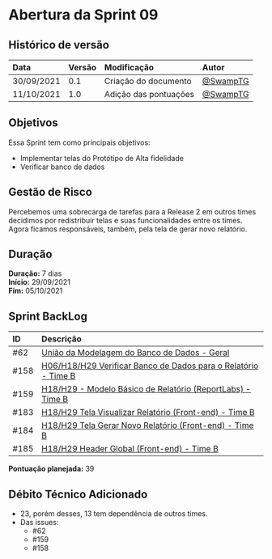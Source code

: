 # Abertura da Sprint 09

## Histórico de versão

| **Data**   | **Versão** | **Modificação**       | **Autor**                              |
| :--------- | :--------- | :-------------------- | :------------------------------------- |
| 30/09/2021 | 0.1        | Criação do documento  | [@SwampTG](https://github.com/SwampTG) |
| 11/10/2021 | 1.0        | Adição das pontuações | [@SwampTG](https://github.com/SwampTG) |

## Objetivos

Essa Sprint tem como principais objetivos:

- Implementar telas do Protótipo de Alta fidelidade
- Verificar banco de dados

## Gestão de Risco

Percebemos uma sobrecarga de tarefas para a Release 2 em outros times decidimos por redistribuir telas e suas funcionalidades entre os times. Agora ficamos responsáveis, também, pela tela de gerar novo relatório.

## Duração

**Duração:** 7 dias
<br>
**Início:** 29/09/2021
<br>
**Fim:** 05/10/2021

## Sprint BackLog

<!--
[@SwampTG](https://github.com/SwampTG)

[@augustocrmg](https://github.com/augustocrmg)

[@castroricardo1](https://github.com/castroricardo1)

[@DanielViniciusAlves](https://github.com/DanielViniciusAlves)

[@Eduardo-RFarias](https://github.com/Eduardo-RFarias)

[@gpersijn](https://github.com/gpersijn)

[@magnluiz](https://github.com/magnluiz)
-->

| ID   | Descrição                                                                                                                                       |
| :--- | :---------------------------------------------------------------------------------------------------------------------------------------------- |
| #62  | <!-- 13 - Débito -->[União da Modelagem do Banco de Dados - Geral](https://github.com/fga-eps-mds/2021-1-hospitalar/issues/62)                  |
| #158 | <!--5 - Débito -->[H06/H18/H29 Verificar Banco de Dados para o Relatório - Time B](https://github.com/fga-eps-mds/2021-1-hospitalar/issues/158) |
| #159 | <!--5 - Débito -->[H18/H29 - Modelo Básico de Relatório (ReportLabs) - Time B](https://github.com/fga-eps-mds/2021-1-hospitalar/issues/159)     |
| #183 | <!--5-->[H18/H29 Tela Visualizar Relatório (Front-end) - Time B](https://github.com/fga-eps-mds/2021-1-hospitalar/issues/183)                   |
| #184 | <!--8-->[H18/H29 Tela Gerar Novo Relatório (Front-end) - Time B](https://github.com/fga-eps-mds/2021-1-hospitalar/issues/184)                   |
| #185 | <!--3-->[H18/H29 Header Global (Front-end) - Time B](https://github.com/fga-eps-mds/2021-1-hospitalar/issues/185)                               |

**Pontuação planejada:** 39

## Débito Técnico Adicionado

- 23, porém desses, 13 tem dependência de outros times.
- Das issues:
  - #62
  - #159
  - #158
